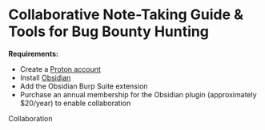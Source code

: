 
# Collaborative Note-Taking Guide & Tools for Bug Bounty Hunting



**Requirements:**
- Create a [Proton account](https://proton.me/support/set-up-proton-drive)
- Install [Obsidian](https://obsidian.md/)
- Add the Obsidian Burp Suite extension
- Purchase an annual membership for the Obsidian plugin (approximately $20/year) to enable collaboration

Collaboration


